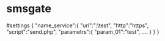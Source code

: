 # smsgate
#settings
{
"name_service":{
"url":":\\test",
"http":"https",
"script":"send.php",
"parametrs":{
"param_01":"test",
....
   }
  }
}
